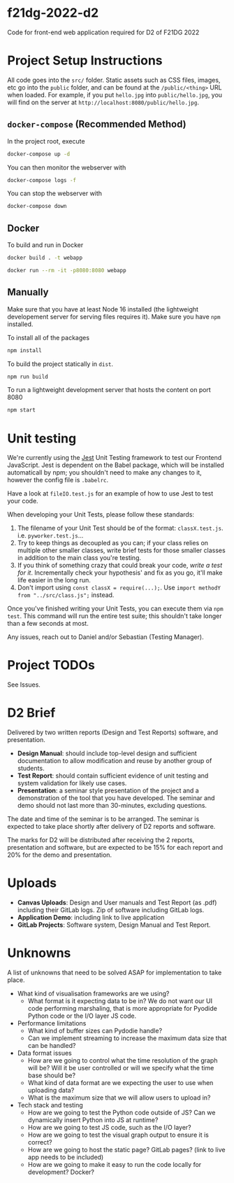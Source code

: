 # f21dg-2022-d2

Code for front-end web application required for D2 of F21DG 2022

# Project Setup Instructions

All code goes into the `src/` folder. 
Static assets such as CSS files, images, etc go into the `public` folder, and can be found at the `/public/<thing>` URL when loaded.
For example, if you put `hello.jpg` into `public/hello.jpg`, you will find on the server at `http://localhost:8080/public/hello.jpg`.

## `docker-compose` (Recommended Method)
In the project root, execute

```bash
docker-compose up -d
```

You can then monitor the webserver with

```bash
docker-compose logs -f
```

You can stop the webserver with
```bash
docker-compose down
```

## Docker

To build and run in Docker
```bash
docker build . -t webapp

docker run --rm -it -p8080:8080 webapp
```

## Manually

Make sure that you have at least Node 16 installed (the lightweight developement server for serving files requires it).
Make sure you have `npm` installed.

To install all of the packages
```bash
npm install
```

To build the project statically in `dist`.
```bash
npm run build
```

To run a lightweight development server that hosts the content on port 8080
```bash
npm start
```

# Unit testing
We're currently using the [Jest](https://jestjs.io/docs/getting-started) Unit Testing framework to test our Frontend JavaScript. Jest is dependent on the Babel package, which will be installed automaticall by npm; you shouldn't need to make any changes to it, however the config file is `.babelrc`.

Have a look at `fileIO.test.js` for an example of how to use Jest to test your code. 

When developing your Unit Tests, please follow these standards:
1. The filename of your Unit Test should be of the format: `classX.test.js`. i.e. `pyworker.test.js`... 
2. Try to keep things as decoupled as you can; if your class relies on multiple other smaller classes, write brief tests for those smaller classes in addition to the main class you're testing.
3. If you think of something crazy that could break your code, *write a test for it*. Incrementally check your hypothesis' and fix as you go, it'll make life easier in the long run. 
4. Don't import using `const classX = require(...);`. Use `import methodY from "../src/class.js";` instead. 

Once you've finished writing your Unit Tests, you can execute them via `npm test`. This command will run the entire test suite; this shouldn't take longer than a few seconds at most.

Any issues, reach out to Daniel and/or Sebastian (Testing Manager).

# Project TODOs

See Issues.

# D2 Brief

Delivered by two written reports (Design and Test Reports) software, and presentation.

- **Design Manual**: should include top-level design and sufficient documentation to allow modification and reuse by another group of students.
- **Test Report**: should contain sufficient evidence of unit testing and system validation for likely use cases.
- **Presentation**: a seminar style presentation of the project and a demonstration of the tool that you have developed. The seminar and demo should not last more than 30-minutes, excluding questions.

The date and time of the seminar is to be arranged. The seminar is expected to take place shortly after delivery of D2 reports and software. 

The marks for D2 will be distributed after receiving the 2 reports, presentation and software, but are expected to be 15% for each report and 20% for the demo and presentation.

# Uploads

- **Canvas Uploads**:  Design and User manuals and Test Report (as .pdf) including their GitLab logs. Zip of software including GitLab logs.
- **Application Demo**: including link to live application
- **GitLab Projects**: Software system, Design Manual and Test Report.

# Unknowns

A list of unknowns that need to be solved ASAP for implementation to take place.

- What kind of visualisation frameworks are we using?
	- What format is it expecting data to be in? We do not want our UI code performing marshaling, that is more appropriate for Pyodide Python code or the I/O layer JS code.
- Performance limitations
	- What kind of buffer sizes can Pydodie handle?
	- Can we implement streaming to increase the maximum data size that can be handled?
- Data format issues
	- How are we going to control what the time resolution of the graph will be? Will it be user controlled or will we specify what the time base should be?
	- What kind of data format are we expecting the user to use when uploading data?
	- What is the maximum size that we will allow users to upload in?
- Tech stack and testing
	- How are we going to test the Python code outside of JS? Can we dynamically insert Python into JS at runtime?
	- How are we going to test JS code, such as the I/O layer?
	- How are we going to test the visual graph output to ensure it is correct?
	- How are we going to host the static page? GitLab pages? (link to live app needs to be included)
	- How are we going to make it easy to run the code locally for development? Docker?

